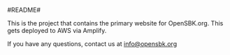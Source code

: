 #README#

This is the project that contains the primary website for OpenSBK.org.   This gets deployed to AWS via Amplify.

If you have any questions, contact us at info@opensbk.org

